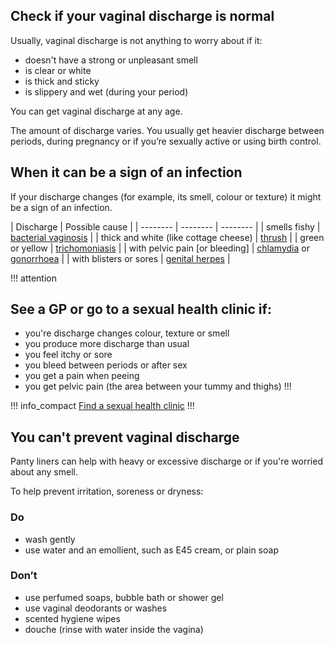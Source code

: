 ## Check if your vaginal discharge is normal 

Usually, vaginal discharge is not anything to worry about if it:

* doesn't have a strong or unpleasant smell
* is clear or white 
* is thick and sticky
* is slippery and wet (during your period) 

You can get vaginal discharge at any age. 

The amount of discharge varies. You usually get heavier discharge between periods, during pregnancy or if you’re sexually active or using birth control. 

## When it can be a sign of an infection 

If your discharge changes (for example, its smell, colour or texture) it might be a sign of an infection. 

| Discharge | Possible cause | 
| -------- | -------- | -------- |
| smells fishy | [bacterial vaginosis](/bacterial-vaginosis/) | 
| thick and white (like cottage cheese) | [thrush](/thrush/) | 
| green or yellow | [trichomoniasis](http://www.nhs.uk/Conditions/Trichomonas_vaginalis/Pages/Introduction.aspx) | 
| with pelvic pain [or bleeding] | [chlamydia](http://www.nhs.uk/Conditions/chlamydia/Pages/Introduction.aspx) or [gonorrhoea](http://www.nhs.uk/Conditions/Gonorrhoea/Pages/Introduction.aspx) | 
| with blisters or sores | [genital herpes](http://www.nhs.uk/Conditions/genital-herpes/Pages/Introduction.aspx) |

!!! attention
## See a GP or go to a sexual health clinic if:
 
* you're discharge changes colour, texture or smell 
* you produce more discharge than usual 
* you feel itchy or sore 
* you bleed between periods or after sex
* you get a pain when peeing
* you get pelvic pain (the area between your tummy and thighs) 
!!!

!!! info_compact
[Find a sexual health clinic](http://www.nhs.uk/Service-Search/Sexual%20health%20services/LocationSearch/1847)
!!!

## You can't prevent vaginal discharge 

Panty liners can help with heavy or excessive discharge or if you're worried about any smell.

To help prevent irritation, soreness or dryness:

<article class="panel panel--binary">
  <section class="panel__column">
    <div class="panel__content">
      <h3>Do</h3>
      <ul class="list--check">
        <li>wash gently</li>
        <li>use water and an emollient, such as E45 cream, or plain soap</li>
      </ul>
    </div>
  </section>
  <section class="panel__column">
    <div class="panel__content">
      <h3>Don’t</h3>
      <ul class="list--cross">
        <li>use perfumed soaps, bubble bath or shower gel</li>
        <li>use vaginal deodorants or washes</li>
        <li>scented hygiene wipes</li>
        <li>douche (rinse with water inside the vagina)</li>
      </ul>
    </div>
  </section>
</article>